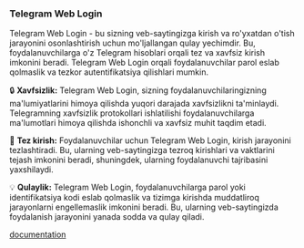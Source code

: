 ### Telegram Web Login

Telegram Web Login - bu sizning veb-saytingizga kirish va ro'yxatdan o'tish jarayonini osonlashtirish uchun mo'ljallangan qulay yechimdir. Bu, foydalanuvchilarga o'z Telegram hisoblari orqali tez va xavfsiz kirish imkonini beradi. Telegram Web Login orqali foydalanuvchilar parol eslab qolmaslik va tezkor autentifikatsiya qilishlari mumkin.

🔒 **Xavfsizlik:** Telegram Web Login, sizning foydalanuvchilaringizning ma'lumiyatlarini himoya qilishda yuqori darajada xavfsizlikni ta'minlaydi. Telegramning xavfsizlik protokollari ishlatilishi foydalanuvchilarga ma'lumotlari himoya qilishda ishonchli va xavfsiz muhit taqdim etadi.

🚀 **Tez kirish:** Foydalanuvchilar uchun Telegram Web Login, kirish jarayonini tezlashtiradi. Bu, ularning veb-saytingizga tezroq kirishlari va vaktlarini tejash imkonini beradi, shuningdek, ularning foydalanuvchi tajribasini yaxshilaydi.

💡 **Qulaylik:** Telegram Web Login, foydalanuvchilarga parol yoki identifikatsiya kodi eslab qolmaslik va tizimga kirishda muddatliroq jarayonlarni engellemaslik imkonini beradi. Bu, ularning veb-saytingizda foydalanish jarayonini yanada sodda va qulay qiladi.

[documentation](https://core.telegram.org/bots/features#web-login)
